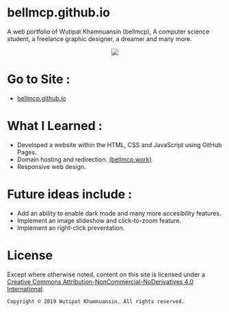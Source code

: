 # bellmcp.github.io
A web portfolio of Wutipat Khamnuansin (bellmcp), A computer science student, a freelance graphic designer, a dreamer and many more.

<p align="center">
  <img src="https://bellmcp.work/meta_preview.jpg" />
</p>

# Go to Site :
* [bellmcp.github.io](http://bellmcp.github.io)

# What I Learned :

* Developed a website within the HTML, CSS and JavaScript using GitHub Pages.
* Domain hosting and redirection. [(bellmcp.work)](http://bellmcp.work)
* Responsive web design.

# Future ideas include :

* Add an ability to enable dark mode and many more accesibility features.
* Implement an image slideshow and click-to-zoom feature.
* Implement an right-click preventation.

# License

Except where otherwise noted, content on this site is licensed under a [Creative Commons Attribution-NonCommercial-NoDerivatives 4.0 International](http://creativecommons.org/licenses/by-nc-nd/4.0/).

`Copyright © 2019 Wutipat Khamnuansin, All rights reserved.`

